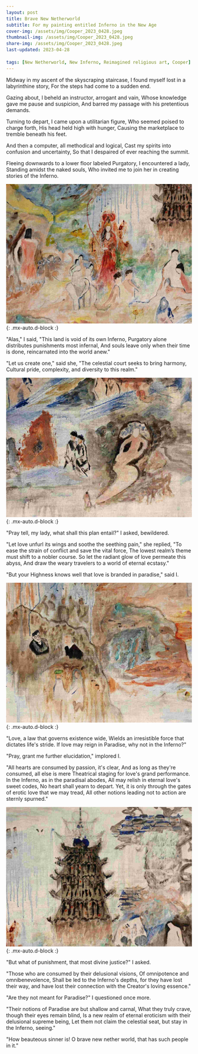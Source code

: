 ```yaml
---
layout: post
title: Brave New Netherworld
subtitle: For my painting entitled Inferno in the New Age
cover-img: /assets/img/Cooper_2023_0428.jpeg
thumbnail-img: /assets/img/Cooper_2023_0428.jpeg
share-img: /assets/img/Cooper_2023_0428.jpeg
last-updated: 2023-04-28

tags: [New Netherworld, New Inferno, Reimagined religious art, Cooper]
---
```



Midway in my ascent of the skyscraping staircase,
I found myself lost in a labyrinthine story,
For the steps had come to a sudden end.

Gazing about, I beheld an instructor,  arrogant and vain,
Whose knowledge gave me pause and suspicion,
And barred my passage with his pretentious demands.

Turning to depart, I came upon a utilitarian figure,
Who seemed poised to charge forth,
His head held high with hunger,
Causing the marketplace to tremble beneath his feet.

And then a computer, all methodical and logical,
Cast my spirits into confusion and uncertainty,
So that I despaired of ever reaching the summit.

Fleeing downwards to a lower floor labeled Purgatory,
I encountered a lady,
Standing amidst the naked souls,
Who invited me to join her in creating stories of the Inferno.

![](https://github.com/SpectraGallery/blog/blob/master/assets/img/Cooper_2023_0428_4.jpeg?raw=true){: .mx-auto.d-block :}

"Alas," I said, "This land is void of its own Inferno,
Purgatory alone distributes punishments most infernal,
And souls leave only when their time is done, reincarnated into the world anew."

"Let us create one," said she,
"The celestial court seeks to bring harmony,
Cultural pride, complexity, and diversity to this realm."

![](https://github.com/SpectraGallery/blog/blob/master/assets/img/Cooper_2023_0428_3.jpeg?raw=true){: .mx-auto.d-block :}

"Pray tell, my lady, what shall this plan entail?" I asked, bewildered.

"Let love unfurl its wings and soothe the seething pain," she replied,
"To ease the strain of conflict and save the vital force,
The lowest realm’s theme must shift to a nobler course.
So let the radiant glow of love permeate this abyss,
And draw the weary travelers to a world of eternal ecstasy."

"But your Highness knows well that love is branded in paradise," said I.

![](https://github.com/SpectraGallery/blog/blob/master/assets/img/Cooper_2023_0428_2.jpeg?raw=true){: .mx-auto.d-block :}

"Love, a law that governs existence wide,
Wields an irresistible force that dictates life's stride.
If love may reign in Paradise, why not in the Inferno?"

"Pray, grant me further elucidation," implored I.

"All hearts are consumed by passion, it's clear,
And as long as they're consumed, all else is mere
Theatrical staging for love's grand performance.
In the Inferno, as in the paradisal abodes,
All may relish in eternal love's sweet codes,
No heart shall yearn to depart.
Yet, it is only through the gates of erotic love that we may tread, 
All other notions leading not to action are sternly spurned."

![](https://github.com/SpectraGallery/blog/blob/master/assets/img/Cooper_2023_0428_1.jpeg?raw=true){: .mx-auto.d-block :}

"But what of punishment, that most divine justice?" I asked.

"Those who are consumed by their delusional visions,
Of omnipotence and omnibenevolence,
Shall be led to the Inferno's depths, for they have lost their way,
and have lost their connection with the Creator's loving essence."

"Are they not meant for Paradise?" I questioned once more.

"Their notions of Paradise are but shallow and carnal,
What they truly crave, though their eyes remain blind,
Is a new realm of eternal eroticism with their delusional supreme being,
Let them not claim the celestial seat, but stay in the Inferno, seeing."

"How beauteous sinner is! O brave new nether world, that has such people in it."

